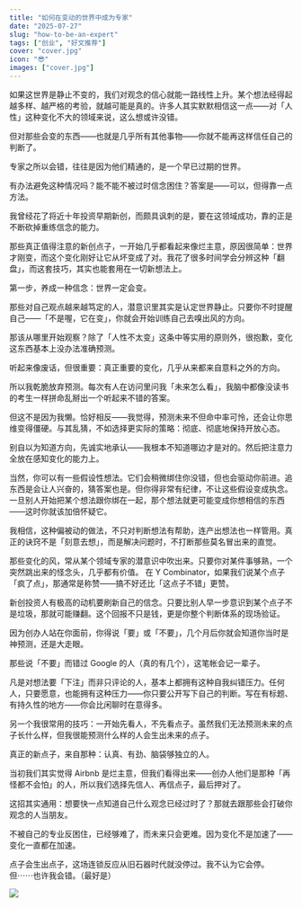 ```yaml
---
title: "如何在变动的世界中成为专家"
date: "2025-07-27"
slug: "how-to-be-an-expert"
tags: ["创业", "好文推荐"]
cover: "cover.jpg"
icon: "😎"
images: ["cover.jpg"]
---
```

如果这世界是静止不变的，我们对观念的信心就能一路线性上升。某个想法经得起越多样、越严格的考验，就越可能是真的。许多人其实默默相信这一点——对「人性」这种变化不大的领域来说，这么想或许没错。



但对那些会变的东西——也就是几乎所有其他事物——你就不能再这样信任自己的判断了。



专家之所以会错，往往是因为他们精通的，是一个早已过期的世界。



有办法避免这种情况吗？能不能不被过时信念困住？答案是——可以，但得靠一点方法。



我曾经花了将近十年投资早期新创，而颇具讽刺的是，要在这领域成功，靠的正是不断砍掉重练信念的能力。



那些真正值得注意的新创点子，一开始几乎都看起来像烂主意，原因很简单：世界才刚变，而这个变化刚好让它从坏变成了对。我花了很多时间学会分辨这种「翻盘」，而这套技巧，其实也能套用在一切新想法上。



第一步，养成一种信念：世界一定会变。



那些对自己观点越来越笃定的人，潜意识里其实是认定世界静止。只要你不时提醒自己——「不是喔，它在变」，你就会开始训练自己去嗅出风的方向。



那该从哪里开始观察？除了「人性不太变」这条中等实用的原则外，很抱歉，变化这东西基本上没办法准确预测。



听起来像废话，但很重要：真正重要的变化，几乎从来都来自意料之外的方向。



所以我乾脆放弃预测。每次有人在访问里问我「未来怎么看」，我脑中都像没读书的考生一样拼命乱掰出一个听起来不错的答案。



但这不是因为我懒。恰好相反——我觉得，预测未来不但命中率可怜，还会让你思维变得僵硬。与其乱猜，不如选择更实际的策略：彻底、彻底地保持开放心态。



别自以为知道方向，先诚实地承认——我根本不知道哪边才是对的。然后把注意力全放在感知变化的能力上。



当然，你可以有一些假设性想法。它们会稍微绑住你没错，但也会驱动你前进。追东西是会让人兴奋的，猜答案也是。但你得非常有纪律，不让这些假设变成执念。
一旦别人开始把某个想法跟你绑在一起，那个想法就更可能变成你想相信的东西——这时你就该加倍怀疑它。



我相信，这种偏被动的做法，不只对判断想法有帮助，连产出想法也一样管用。真正的诀窍不是「刻意去想」，而是解决问题时，不打断那些莫名冒出来的直觉。



那些变化的风，常从某个领域专家的潜意识中吹出来。只要你对某件事够熟，一个突然跳出来的怪念头，几乎都有价值。
在 Y Combinator，如果我们说某个点子「疯了点」，那通常是称赞——搞不好还比「这点子不错」更赞。



新创投资人有极高的动机要刷新自己的信念。只要比别人早一步意识到某个点子不是垃圾，那就可能赚翻。这个回报不只是钱，更是你整个判断体系的现场验证。



因为创办人站在你面前，你得说「要」或「不要」，几个月后你就会知道你当时是神预测，还是大走眼。



那些说「不要」而错过 Google 的人（真的有几个），这笔帐会记一辈子。



凡是对想法要「下注」而非只评论的人，基本上都拥有这种自我纠错压力。任何人，只要愿意，也能拥有这种压力——你只要公开写下自己的判断。写在有标题、有持久性的地方——你会比闲聊时在意得多。



另一个我很常用的技巧：一开始先看人，不先看点子。虽然我们无法预测未来的点子长什么样，但我很能预测什么样的人会生出未来的点子。



真正的新点子，来自那种：认真、有劲、脑袋够独立的人。



当初我们其实觉得 Airbnb 是烂主意，但我们看得出来——创办人他们是那种「再怪都不会怕」的人，所以我们选择先信人、再信点子，最后押对了。



这招其实通用：想要快一点知道自己什么观念已经过时了？那就去跟那些会打破你观念的人当朋友。



不被自己的专业反困住，已经够难了，而未来只会更难。因为变化不是加速了——变化一直都在加速。



点子会生出点子，这场连锁反应从旧石器时代就没停过。我不认为它会停。
但⋯⋯也许我会错。（最好是）




![](https://prod-files-secure.s3.us-west-2.amazonaws.com/112d0858-5090-4d34-a606-b75eb8d65fd2/46476355-9cf3-4e99-9b7a-3531bc426380/1000202064.png?X-Amz-Algorithm=AWS4-HMAC-SHA256&X-Amz-Content-Sha256=UNSIGNED-PAYLOAD&X-Amz-Credential=ASIAZI2LB4666UWDAB5M%2F20250803%2Fus-west-2%2Fs3%2Faws4_request&X-Amz-Date=20250803T050512Z&X-Amz-Expires=3600&X-Amz-Security-Token=IQoJb3JpZ2luX2VjEOr%2F%2F%2F%2F%2F%2F%2F%2F%2F%2FwEaCXVzLXdlc3QtMiJIMEYCIQDQXnL9iFmDRcsB%2BXaxj%2BpNOS4L0daHTRFuo3UL%2FD35mQIhAPIiRVUf5HcXLp9tw2Or3C%2BJx650NWeB6Q4uBJCUol2YKv8DCCMQABoMNjM3NDIzMTgzODA1IgyscrqJsMuff3Ktn6Mq3AP4p6kYU2EQkuqp42fbyvabcSW3ABmTRoIDXLJxnzukOdIhwqL%2FfJVD%2BmUknxq5rLZtY7fJ4ta61W31JgPU%2FI69HNmdvsu7Zhb9hd%2FFa4fDTIgDoMx3J1NLCS24rSFuZpPTxZNUPGQqliQnnCFvZO7SnMTvhkTV2Ro8eWNfN%2FQwms8ctXEpyb6rwRRLyB0OXmSArZc2jfF0kJGWgHqOhC4QxrHW3NQ4kN0wpQI1WT0m8GNoDI2enA%2FN3o781gvJFISV0hBIJOMPk6vfOy5UJkJEPfVnf%2FvzoQ3bSNodMZkc8IC8Qp3zufI7iOCv%2BQiZdtv8hr2cw%2FtVsprcINIty9gp%2BcXmO3kB1xF3l3EGVeqdiYIf9vdxPkHnRKeYGrPfQ2HlWlehU4Lfpd%2BYVDnydEe0uzvD3FblI6Ob%2F4WQO61bsBvkA3chG99G5RHN6ngipHcItOi8OSWtwaDxXaUPpkF6QnyGQ2oncIYz5f1XHxz1F8GYQtmg%2BlOw7isk213fhOapq7duuW1oJoiEWTltUhDekLQ9lMyvAtjeRfhEs0rFD5LtIrjZ0xS8zdFLPWNTnbrvpHTFFbSpZyTY1zZjEuf46ye6J1ltVQIHEMjqQ0AEsUDA6lkmlTJ9K%2Ff%2BWTC9iLvEBjqkAS1Ig6zIUfsYM69vk%2F%2BGT4qNMsH8WeaO%2F%2B%2FNd%2F95K1J4BZYBdONJWQZmChm976mbmofMGwYOkPh12wEkBeyvUlNhTNtWRzt6tPzzp%2BvQmsbVxNKR8yrHoFfaqJ5qC0e80czzktHMfY70Os%2FtIrCXbRWEPDVYGZcoq2PuUOI483cFVTbRYNcI39242ORr7D2MgRZFcgZZy40cokEfCvbrcfz8ox8p&X-Amz-Signature=c86ef07b0cd84b2de8a6124793fca58db793bda9edd40973e2ba5f062ad5f71e&X-Amz-SignedHeaders=host&x-amz-checksum-mode=ENABLED&x-id=GetObject)

